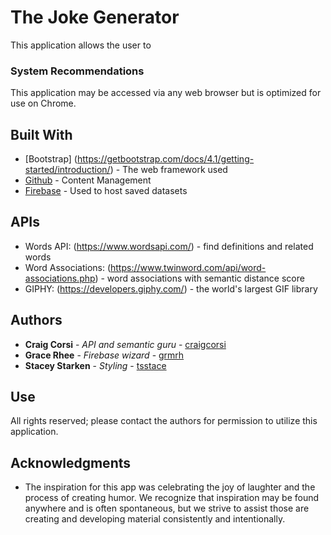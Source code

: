 # The Joke Generator

This application allows the user to 

### System Recommendations

This application may be accessed via any web browser but is optimized for use on Chrome.

## Built With

* [Bootstrap] (https://getbootstrap.com/docs/4.1/getting-started/introduction/) - The web framework used
* [Github](https://github.com/) - Content Management
* [Firebase](https://firebase.google.com/) - Used to host saved datasets

## APIs

* Words API: (https://www.wordsapi.com/) - find definitions and related words
* Word Associations: (https://www.twinword.com/api/word-associations.php) - word associations with semantic distance score
* GIPHY: (https://developers.giphy.com/) - the world's largest GIF library


## Authors

* **Craig Corsi** - *API and semantic guru* - [craigcorsi](https://github.com/craigcorsi)
* **Grace Rhee** - *Firebase wizard* - [grmrh](https://github.com/grmrh)
* **Stacey Starken** - *Styling* - [tsstace](https://github.com/tsstace)

## Use

All rights reserved; please contact the authors for permission to utilize this application.

## Acknowledgments

* The inspiration for this app was celebrating the joy of laughter and the process of creating humor.  We recognize that inspiration may be found anywhere and is often spontaneous, but we strive to assist those are creating and developing material consistently and intentionally.   

